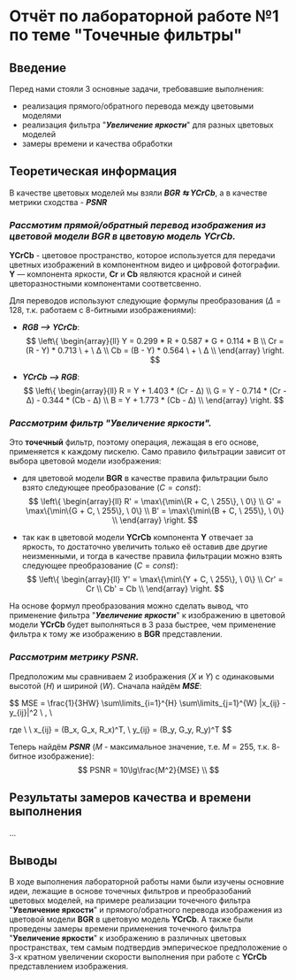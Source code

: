 # Отчёт по лабораторной работе №1 по теме "Точечные фильтры"

## Введение
Перед нами стояли 3 основные задачи, требовавшие выполнения:
* реализация прямого/обратного перевода между цветовыми моделями
* реализация фильтра "___Увеличение яркости___" для разных цветовых моделей
* замеры времени и качества обработки

## Теоретическая информация
В качестве цветовых моделей мы взяли ___BGR $⇆$ YCrCb___, а в качестве метрики сходства - ___PSNR___
### _Рассмотим прямой/обратный перевод изображения из цветовой модели __BGR__ в цветовую модель __YCrCb__._
__YCrCb__ - цветовое пространство, которое используется для передачи цветных изображений в компонентном видео и цифровой фотографии.
__Y__ — компонента яркости, __Cr__ и __Cb__ являются красной и синей цветоразностными компонентами соответсвенно.

Для переводов используют следующие формулы преобразования ($Δ = 128$, т.к. работаем с $8$-битными изображениями):

* ___RGB $⟶$ YCrCb___:
$$
\left\{
    \begin{array}{ll}
    Y = 0.299 * R + 0.587 * G + 0.114 * B \\
    Cr = (R - Y) * 0.713 \ + \ Δ \\
    Cb = (B - Y) * 0.564 \ + \ Δ \\
    \end{array}
\right.
$$

* ___YCrCb $⟶$ RGB___:
$$
\left\{
    \begin{array}{ll}
    R = Y + 1.403 * (Cr - Δ) \\
    G = Y - 0.714 * (Cr - Δ) - 0.344 * (Cb - Δ) \\
    B = Y + 1.773 * (Cb - Δ) \\
    \end{array}
\right.
$$

### _Рассмотрим фильтр "___Увеличение яркости___"._
Это __точечный__ фильтр, поэтому операция, лежащая в его основе, применяется к каждому пискелю. Само правило фильтрации зависит от выбора цветовой модели изображения:

* для цветовой модели __BGR__ в качестве правила фильтрации было взято следующее преобразование ($С = const$):
$$
\left\{
    \begin{array}{ll}
    R' = \max\{\min\{R + С, \ 255\}, \ 0\} \\
    G' = \max\{\min\{G + С, \ 255\}, \ 0\} \\
    B' = \max\{\min\{B + С, \ 255\}, \ 0\} \\
    \end{array}
\right.
$$

* так как в цветовой модели __YCrCb__ компонента __Y__ отвечает за яркость, то достаточно увеличить только её оставив две другие неизменными, и тогда в качестве правила фильтрации можно взять следующее преобразование ($С = const$):
$$
\left\{
    \begin{array}{ll}
    Y' = \max\{\min\{Y + С, \ 255\}, \ 0\} \\
    Cr' = Cr \\
    Cb' = Cb \\
    \end{array}
\right.
$$

На основе формул преобразования можно сделать вывод, что применение фильтра "___Увеличение яркости___" к изображению в цветовой модели __YCrCb__ будет выполняться в $3$ раза быстрее, чем применение фильтра к тому же изображению в __BGR__ представлении.

### _Рассмотрим метрику ___PSNR___._
Предположим мы сравниваем $2$ изображения ($X$ и $Y$) с одинаковыми высотой ($H$) и шириной ($W$).
Сначала найдём ___MSE___:

$$
MSE = \frac{1}{3HW} \sum\limits_{i=1}^{H} \sum\limits_{j=1}^{W} \|x_{ij} - y_{ij}\|^2 \ , \\

где \ \ x_{ij} = (B_x, G_x, R_x)^T, \ y_{ij} = (B_y, G_y, R_y)^T
$$

Теперь найдём ___PSNR___ ($M$ - максимальное значение, т.е. $M = 255$, т.к. $8$-битное изображение):
$$
PSNR = 10\lg\frac{M^2}{MSE} \\
$$

## Результаты замеров качества и времени выполнения

...

## Выводы
В ходе выполнения лабораторной работы нами были изучены основние идеи, 
лежащие в основе точечных фильтров и преобразобаний цветовых моделей, на примере реализации точечного фильтра "__Увеличение яркости__" и прямого/обратного перевода изображения из цветовой модели __BGR__ в цветовую модель __YCrCb__. А также были проведены замеры времени применения точечного фильтра "__Увеличение яркости__" к изображению в различных цветовых пространствах, тем самым подтвердив эмперическое предположение о $3$-х кратном увеличении скорости выполнения при работе с __YCrCb__ представлением изображения.